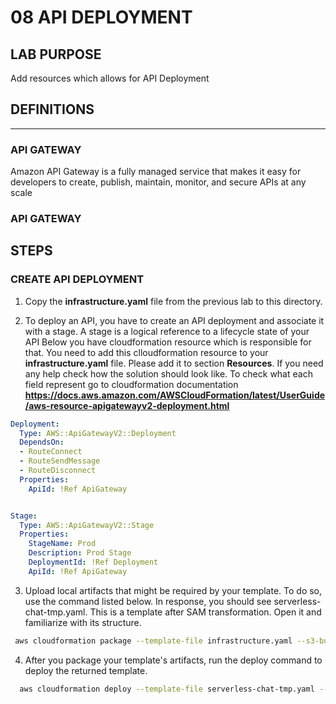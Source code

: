 # 08 API DEPLOYMENT

## LAB PURPOSE

Add resources which allows for API Deployment

## DEFINITIONS
----

### API GATEWAY

Amazon API Gateway is a fully managed service that makes it easy for developers to create, publish, maintain, monitor, and secure APIs at any scale

### API GATEWAY

## STEPS

### CREATE API DEPLOYMENT

1. Copy the **infrastructure.yaml** file from the previous lab to this directory.

2. To deploy an API, you have to create an API deployment and associate it with a stage. A stage is a logical reference to a lifecycle state of your API Below you have cloudformation resource which is responsible for that. You need to add this clloudformation resource to your **infrastructure.yaml** file. Please add it to section **Resources**. If you need any help check how the solution should look like. To check what each field represent go to cloudformation documentation **https://docs.aws.amazon.com/AWSCloudFormation/latest/UserGuide/aws-resource-apigatewayv2-deployment.html**

  ```yaml
  Deployment:
    Type: AWS::ApiGatewayV2::Deployment
    DependsOn:
    - RouteConnect
    - RouteSendMessage
    - RouteDisconnect
    Properties:
      ApiId: !Ref ApiGateway


  Stage:
    Type: AWS::ApiGatewayV2::Stage
    Properties:
      StageName: Prod
      Description: Prod Stage
      DeploymentId: !Ref Deployment
      ApiId: !Ref ApiGateway
  ```


3. Upload local artifacts that might be required by your template. To do so, use the command listed below. In response, you should see serverless-chat-tmp.yaml. This is a template after SAM transformation. Open it and familiarize with its structure.

```bash
 aws cloudformation package --template-file infrastructure.yaml --s3-bucket $ARTIFACT_BUCKET --output-template-file serverless-chat-tmp.yaml
```

4. After you package your template's artifacts, run the deploy command to deploy the returned template.

```bash
  aws cloudformation deploy --template-file serverless-chat-tmp.yaml --stack-name $PROJECT_NAME --capabilities CAPABILITY_NAMED_IAM --parameter-overrides ProjectName=$PROJECT_NAME Environment=$ENVIRONMENT
```